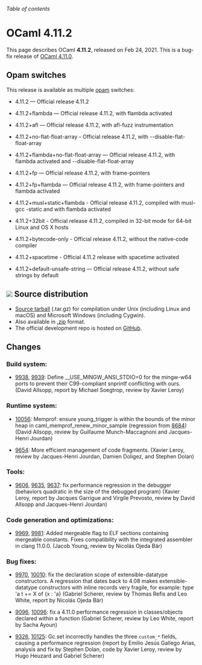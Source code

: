 <!-- ((! set title OCaml 4.11.2 !)) -->
*Table of contents*

# OCaml 4.11.2

This page describes OCaml **4.11.2**, released on Feb 24, 2021.
This is a bug-fix release of [OCaml 4.11.0](4.11.0.html).


Opam switches
-------------

This release is available as multiple
[opam](https://opam.ocaml.org/doc/Usage.html) switches:

- 4.11.2 — Official release 4.11.2
- 4.11.2+flambda — Official release 4.11.2, with flambda activated

- 4.11.2+afl — Official release 4.11.2, with afl-fuzz instrumentation
- 4.11.2+no-flat-float-array - Official release 4.11.2, with
  --disable-flat-float-array
- 4.11.2+flambda+no-flat-float-array — Official release 4.11.2, with
  flambda activated and --disable-flat-float-array
- 4.11.2+fp — Official release 4.11.2, with frame-pointers
- 4.11.2+fp+flambda — Official release 4.11.2, with frame-pointers
  and flambda activated
- 4.11.2+musl+static+flambda - Official release 4.11.2, compiled with
  musl-gcc -static and with flambda activated

- 4.11.2+32bit - Official release 4.11.2, compiled in 32-bit mode
  for 64-bit Linux and OS X hosts
- 4.11.2+bytecode-only - Official release 4.11.2, without the
  native-code compiler

- 4.11.2+spacetime - Official 4.11.2 release with spacetime activated
- 4.11.2+default-unsafe-string — Official release 4.11.2, without
  safe strings by default



![](../img/source.gif "") Source distribution
---------------------------------------------

- [Source
  tarball](https://github.com/ocaml/ocaml/archive/4.11.2.tar.gz)
  (.tar.gz) for compilation under Unix (including Linux and macOS)
  and Microsoft Windows (including Cygwin).
- Also available in
  [.zip](https://github.com/ocaml/ocaml/archive/4.11.2.zip)
  format.
- The official development repo is hosted on
  [GitHub](https://github.com/ocaml/ocaml).

Changes
-------

### Build system:

- [9938](https://github.com/ocaml/ocaml/issues/9938), [9939](https://github.com/ocaml/ocaml/issues/9939): Define __USE_MINGW_ANSI_STDIO=0 for the mingw-w64 ports to
  prevent their C99-compliant snprintf conflicting with ours.
  (David Allsopp, report by Michael Soegtrop, review by Xavier Leroy)

### Runtime system:

- [10056](https://github.com/ocaml/ocaml/issues/10056): Memprof: ensure young_trigger is within the bounds of the minor
  heap in caml_memprof_renew_minor_sample (regression from [8684](https://github.com/ocaml/ocaml/issues/8684))
  (David Allsopp, review by Guillaume Munch-Maccagnoni and
  Jacques-Henri Jourdan)

- [9654](https://github.com/ocaml/ocaml/issues/9654): More efficient management of code fragments.
  (Xavier Leroy, review by Jacques-Henri Jourdan, Damien Doligez, and
  Stephen Dolan)

### Tools:

- [9606](https://github.com/ocaml/ocaml/issues/9606), [9635](https://github.com/ocaml/ocaml/issues/9635), [9637](https://github.com/ocaml/ocaml/issues/9637): fix performance regression in the debugger
  (behaviors quadratic in the size of the debugged program)
  (Xavier Leroy, report by Jacques Garrigue and Virgile Prevosto,
  review by David Allsopp and Jacques-Henri Jourdan)

### Code generation and optimizations:

- [9969](https://github.com/ocaml/ocaml/issues/9969), [9981](https://github.com/ocaml/ocaml/issues/9981): Added mergeable flag to ELF sections containing mergeable
  constants.  Fixes compatibility with the integrated assembler in clang 11.0.0.
  (Jacob Young, review by Nicolás Ojeda Bär)

### Bug fixes:

- [9970](https://github.com/ocaml/ocaml/issues/9970), [10010](https://github.com/ocaml/ocaml/issues/10010): fix the declaration scope of extensible-datatype constructors.
  A regression that dates back to 4.08 makes extensible-datatype constructors
  with inline records very fragile, for example:
    type 'a t += X of {x : 'a}
  (Gabriel Scherer, review by Thomas Refis and Leo White,
   report by Nicolás Ojeda Bär)

- [9096](https://github.com/ocaml/ocaml/issues/9096), [10096](https://github.com/ocaml/ocaml/issues/10096): fix a 4.11.0 performance regression in classes/objects
  declared within a function
  (Gabriel Scherer, review by Leo White, report by Sacha Ayoun)

- [9326](https://github.com/ocaml/ocaml/issues/9326), [10125](https://github.com/ocaml/ocaml/issues/10125): Gc.set incorrectly handles the three `custom_*` fields,
  causing a performance regression
  (report by Emilio Jesús Gallego Arias, analysis and fix by Stephen Dolan,
   code by Xavier Leroy, review by Hugo Heuzard and Gabriel Scherer)
